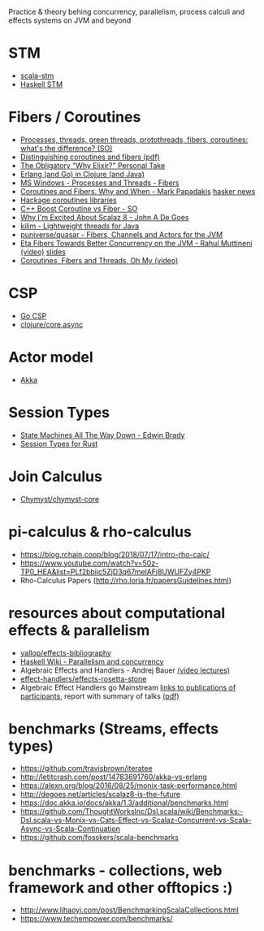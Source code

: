 Practice & theory behing concurrency, parallelism, process calculi and effects systems on JVM and beyond

# STM
* [scala-stm](https://nbronson.github.io/scala-stm/)
* [Haskell STM](http://hackage.haskell.org/package/stm)

# Fibers / Coroutines
* [Processes, threads, green threads, protothreads, fibers, coroutines: what's the difference? (SO)](https://stackoverflow.com/questions/3324643/processes-threads-green-threads-protothreads-fibers-coroutines-whats-the)
* [Distinguishing coroutines and fibers (pdf)](http://www.open-std.org/jtc1/sc22/wg21/docs/papers/2014/n4024.pdf)
* [The Obligatory "Why Elixir?" Personal Take](http://www.akitaonrails.com/2015/12/01/the-obligatory-why-elixir-personal-take#coroutines)
* [Erlang (and Go) in Clojure (and Java)](http://blog.paralleluniverse.co/2013/05/02/quasar-pulsar/)
* [MS Windows - Processes and Threads - Fibers](https://docs.microsoft.com/en-gb/windows/desktop/ProcThread/fibers)
* [Coroutines and Fibers. Why and When - Mark Papadakis](https://medium.com/software-development-2/coroutines-and-fibers-why-and-when-5798f08464fd) [hasker news](https://news.ycombinator.com/item?id=10908147)
* [Hackage coroutines libraries](http://hackage.haskell.org/packages/search?terms=coroutines)
* [C++ Boost Coroutine vs Fiber - SO](https://stackoverflow.com/questions/44521178/what-is-the-difference-between-coroutine-coroutine2-and-fiber)
* [Why I'm Excited About Scalaz 8 - John A De Goes](http://degoes.net/articles/scalaz8-is-the-future)
* [kilim - Lightweight threads for Java](https://github.com/kilim/kilim)
* [puniverse/quasar - Fibers, Channels and Actors for the JVM](https://github.com/puniverse/quasar)
* [Eta Fibers Towards Better Concurrency on the JVM - Rahul Muttineni (video)](https://www.youtube.com/watch?v=ZuJg2cfmSmw) [slides](https://rahulmutt.github.io/slides/fuconf17-eta-fibers/slides.html#1)
* [Coroutines, Fibers and Threads, Oh My (video)](https://www.youtube.com/watch?v=S6JpbmeuzNg)

# CSP
* [Go CSP](https://godoc.org/github.com/thomas11/csp)
* [clojure/core.async](https://github.com/clojure/core.async)

# Actor model
* [Akka](https://akka.io/)

# Session Types
* [State Machines All The Way Down - Edwin Brady](https://www.idris-lang.org/drafts/sms.pdf)
* [Session Types for Rust](http://munksgaard.me/papers/laumann-munksgaard-larsen.pdf)

# Join Calculus
* [Chymyst/chymyst-core](https://github.com/Chymyst/chymyst-core)

# pi-calculus & rho-calculus
* https://blog.rchain.coop/blog/2018/07/17/intro-rho-calc/
* https://www.youtube.com/watch?v=50z-TP0_HEA&list=PLf2bbiic5ZjD3q67melAFj8UWUFZy4PKP
* Rho-Calculus Papers (http://rho.loria.fr/papersGuidelines.html)

# resources about computational effects & parallelism
* [yallop/effects-bibliography](https://github.com/yallop/effects-bibliography)
* [Haskell Wiki - Parallelism and concurrency](https://wiki.haskell.org/Research_papers/Parallelism_and_concurrency)
* Algebraic Effects and Handlers - Andrej Bauer [(video lectures)](https://www.cs.uoregon.edu/research/summerschool/summer18/topics.php#Bauer)
* [effect-handlers/effects-rosetta-stone](https://github.com/effect-handlers/effects-rosetta-stone)
* Algebraic Effect Handlers go Mainstream [links to publications of participants](https://www.dagstuhl.de/program/calendar/partlist/?semnr=18172&SUOG), report with summary of talks [(pdf)](http://drops.dagstuhl.de/opus/volltexte/2018/9762/pdf/dagrep_v008_i004_p104_18172.pdf)

# benchmarks (Streams, effects types)
* https://github.com/travisbrown/iteratee
* http://letitcrash.com/post/14783691760/akka-vs-erlang
* https://alexn.org/blog/2016/08/25/monix-task-performance.html
* http://degoes.net/articles/scalaz8-is-the-future
* https://doc.akka.io/docs/akka/1.3/additional/benchmarks.html
* https://github.com/ThoughtWorksInc/Dsl.scala/wiki/Benchmarks:-Dsl.scala-vs-Monix-vs-Cats-Effect-vs-Scalaz-Concurrent-vs-Scala-Async-vs-Scala-Continuation
* https://github.com/fosskers/scala-benchmarks

# benchmarks - collections, web framework and other offtopics :)
* http://www.lihaoyi.com/post/BenchmarkingScalaCollections.html
* https://www.techempower.com/benchmarks/
